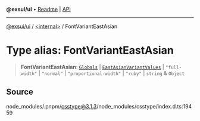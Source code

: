 **@exsui/ui** • [Readme](../../README.md) \| [API](../../globals.md)

***

[@exsui/ui](../../README.md) / [\<internal\>](../README.md) / FontVariantEastAsian

# Type alias: FontVariantEastAsian

> **FontVariantEastAsian**: [`Globals`](Globals.md) \| [`EastAsianVariantValues`](EastAsianVariantValues.md) \| `"full-width"` \| `"normal"` \| `"proportional-width"` \| `"ruby"` \| `string` & `Object`

## Source

node\_modules/.pnpm/csstype@3.1.3/node\_modules/csstype/index.d.ts:19459
